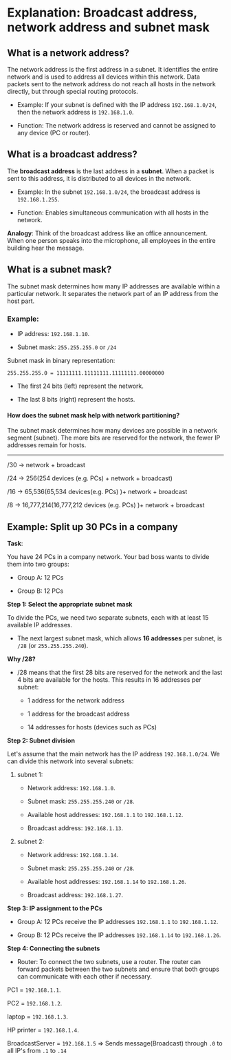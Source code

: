 # Explanation: Broadcast address, network address and subnet mask

## What is a network address?

The network address is the first address in a subnet. It identifies the entire network and is used to address all devices within this network. Data packets sent to the network address do not reach all hosts in the network directly, but through special routing protocols.

- Example: If your subnet is defined with the IP address `192.168.1.0/24`, then the network address is `192.168.1.0`.

- Function: The network address is reserved and cannot be assigned to any device (PC or router).

## What is a broadcast address?

The **broadcast address** is the last address in a **subnet**. When a packet is sent to this address, it is distributed to all devices in the network.

- Example: In the subnet `192.168.1.0/24`, the broadcast address is `192.168.1.255`.

- Function: Enables simultaneous communication with all hosts in the network.

**Analogy**: Think of the broadcast address like an office announcement. When one person speaks into the microphone, all employees in the entire building hear the message.

## What is a subnet mask?

The subnet mask determines how many IP addresses are available within a particular network. It separates the network part of an IP address from the host part.

### Example:

- IP address: `192.168.1.10`.

- Subnet mask: `255.255.255.0` or `/24`

Subnet mask in binary representation:

```
255.255.255.0 = 11111111.11111111.11111111.00000000
```

- The first 24 bits (left) represent the network.

- The last 8 bits (right) represent the hosts.

#### How does the subnet mask help with network partitioning?

The subnet mask determines how many devices are possible in a network segment (subnet). The more bits are reserved for the network, the fewer IP addresses remain for hosts.

---

/30 -> network + broadcast

/24 -> 256(254 devices (e.g. PCs) + network + broadcast)

/16 -> 65,536(65,534 devices(e.g. PCs) )+ network + broadcast

/8 -> 16,777,214(16,777,212 devices (e.g. PCs) )+ network + broadcast

## Example: Split up 30 PCs in a company

**Task**:

You have 24 PCs in a company network. Your bad boss wants to divide them into two groups:

- Group A: 12 PCs

- Group B: 12 PCs

**Step 1: Select the appropriate subnet mask**

To divide the PCs, we need two separate subnets, each with at least 15 available IP addresses.

- The next largest subnet mask, which allows **16 addresses** per subnet, is `/28` (or `255.255.255.240`).

**Why /28?**

- /28 means that the first 28 bits are reserved for the network and the last 4 bits are available for the hosts. This results in 16 addresses per subnet:

  - 1 address for the network address

  - 1 address for the broadcast address

  - 14 addresses for hosts (devices such as PCs)

**Step 2: Subnet division**

Let's assume that the main network has the IP address `192.168.1.0/24`. We can divide this network into several subnets:

1. subnet 1:

   - Network address: `192.168.1.0`.

   - Subnet mask: `255.255.255.240` or `/28`.

   - Available host addresses: `192.168.1.1` to `192.168.1.12`.

   - Broadcast address: `192.168.1.13`.

2. subnet 2:

   - Network address: `192.168.1.14`.

   - Subnet mask: `255.255.255.240` or `/28`.

   - Available host addresses: `192.168.1.14` to `192.168.1.26`.

   - Broadcast address: `192.168.1.27`.

**Step 3: IP assignment to the PCs**

- Group A: 12 PCs receive the IP addresses `192.168.1.1` to `192.168.1.12`.

- Group B: 12 PCs receive the IP addresses `192.168.1.14` to `192.168.1.26`.

**Step 4: Connecting the subnets**

- Router: To connect the two subnets, use a router. The router can forward packets between the two subnets and ensure that both groups can communicate with each other if necessary.

PC1 = `192.168.1.1`.

PC2 = `192.168.1.2`.

laptop = `192.168.1.3`.

HP printer = `192.168.1.4`.

BroadcastServer = `192.168.1.5` => Sends message(Broadcast) through `.0` to all IP's from `.1` to `.14`